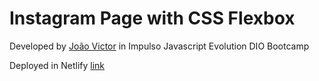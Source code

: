 # Instagram Page with CSS Flexbox

Developed by [João Victor](https://github.com/jvmarques7)
in Impulso Javascript Evolution  DIO Bootcamp

Deployed in Netlify [link](https://inspiring-kleicha-ad8053.netlify.app)
